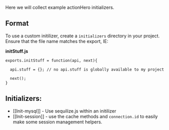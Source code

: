 Here we will collect example actionHero initializers.

## Format

To use a custom initilizer, create a `initializers` directory in your project.  Ensure that the file name matches the export, IE:

**initStuff.js**

	exports.initStuff = function(api, next){
	  
	  api.stuff = {}; // no api.stuff is globally available to my project
	
	  next();
	}

## Initializers: 
- [[Init-mysql]] - Use sequilize.js within an initilizer
- [[Init-session]] - use the cache methods and `connection.id` to easily make some session management helpers.